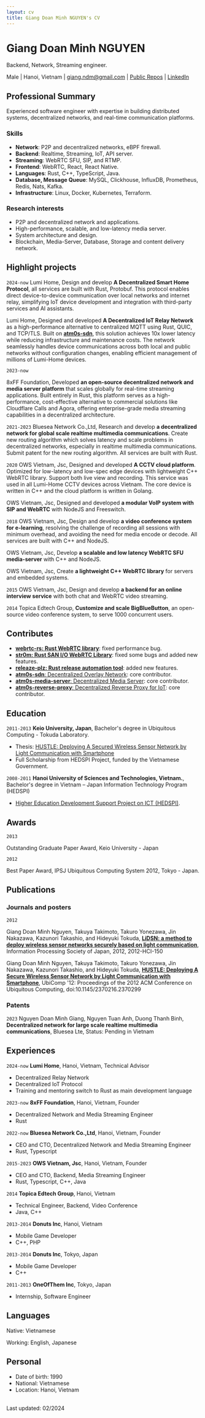 ```yaml
---
layout: cv
title: Giang Doan Minh NGUYEN's CV
---
```


# Giang Doan Minh NGUYEN

Backend, Network, Streaming engineer.

<div id="webaddress">
Male
| Hanoi, Vietnam
| <a href="giang.ndm@gmail.com">giang.ndm@gmail.com</a>
| <a href="http://github.com/giangndm">Public Repos</a>
| <a href="https://www.linkedin.com/in/giangndm/">LinkedIn</a>
</div>

## Professional Summary

Experienced software engineer with expertise in building distributed systems, decentralized networks, and real-time communication platforms.

### Skills

- **Network**: P2P and decentralized networks, eBPF firewall.
- **Backend**: Realtime, Streaming, IoT, API server.
- **Streaming**: WebRTC SFU, SIP, and RTMP.
- **Frontend**: WebRTC, React, React Native.
- **Languages**: Rust, C++, TypeScript, Java.
- **Database, Message Queue**: MySQL, Clickhouse, InfluxDB, Prometheus, Redis, Nats, Kafka.
- **Infrastructure**: Linux, Docker, Kubernetes, Terraform.

### Research interests

- P2P and decentralized network and applications.
- High-performance, scalable, and low-latency media server.
- System architecture and design.
- Blockchain, Media-Server, Database, Storage and content delivery network.

## Highlight projects

`2024-now`
Lumi Home, Design and develop **A Decentralized Smart Home Protocol**, all services are built with Rust, Protobuf. This protocol enables direct device-to-device communication over local networks and internet relay, simplifying IoT device development and integration with third-party services and AI assistants.

Lumi Home, Designed and developed **A Decentralized IoT Relay Network** as a high-performance alternative to centralized MQTT using Rust, QUIC, and TCP/TLS. Built on [**atm0s-sdn**](https://github.com/8xff/atm0s-sdn), this solution achieves 10x lower latency while reducing infrastructure and maintenance costs. The network seamlessly handles device communications across both local and public networks without configuration changes, enabling efficient management of millions of Lumi-Home devices.

`2023-now`

8xFF Foundation, Developed **an open-source decentralized network and media server platform** that scales globally for real-time streaming applications. Built entirely in Rust, this platform serves as a high-performance, cost-effective alternative to commercial solutions like Cloudflare Calls and Agora, offering enterprise-grade media streaming capabilities in a decentralized architecture.

`2021-2023`
Bluesea Network Co.,Ltd, Research and develop **a decentralized network for global scale realtime multimedia communications**. Create new routing algorithm which solves latency and scale problems in decentralized networks, especially in realtime multimedia communications. Submit patent for the new routing algorithm. All services are built with Rust.

`2020`
OWS Vietnam, Jsc, Designed and developed **A CCTV cloud platform**. Optimized for low-latency and low-spec edge devices with lightweight C++ WebRTC library. Support both live view and recording. This service was used in all Lumi-Home CCTV devices across Vietnam. The core device is written in C++ and the cloud platform is written in Golang.

OWS Vietnam, Jsc, Designed and developed **a modular VoIP system with SIP and WebRTC** with NodeJS and Freeswitch.

`2018`
OWS Vietnam, Jsc, Design and develop **a video conference system for e-learning**, resolving the challenge of recording all sessions with minimum overhead, and avoiding the need for media encode or decode. All services are built with C++ and NodeJS.

OWS Vietnam, Jsc, Develop **a scalable and low latency WebRTC SFU media-server** with C++ and NodeJS.

OWS Vietnam, Jsc, Create **a lightweight C++ WebRTC library** for servers and embedded systems.

`2015`
OWS Vietnam, Jsc, Design and develop **a backend for an online interview service** with both chat and WebRTC video streaming.

`2014`
Topica Edtech Group, **Customize and scale BigBlueButton**, an open-source video conference system, to serve 1000 concurrent users.

## Contributes

- [**webrtc-rs: Rust WebRTC library**](https://github.com/webrtc-rs/webrtc): fixed performance bug.
- [**str0m: Rust SAN I/O WebRTC Library**](https://github.com/algesten/str0m): fixed some bugs and added new features.
- [**releaze-plz: Rust release automation tool**](https://github.com/MarcoIeni/release-plz): added new features.
- [**atm0s-sdn**: Decentralized Overlay Network](https://github.com/8xff/atm0s-sdn): core contributor.
- [**atm0s-media-server**: Decentralized Media Server](https://github.com/8xff/atm0s-media-server): core contributor.
- [**atm0s-reverse-proxy**: Decentralized Reverse Proxy for IoT](https://github.com/8xff/atm0s-reverse-proxy): core contributor.

## Education

`2011-2013`
**Keio University, Japan**, Bachelor's degree in Ubiquitous Computing - Tokuda Laboratory.

- Thesis: [HUSTLE: Deploying A Secured Wireless Sensor Network by Light Communication with Smartphone](https://www.sfc.wide.ad.jp/thesis/2012/files/spider-publish-thesis.pdf)
- Full Scholarship from HEDSPI Project, funded by the Vietnamese Government.

`2008-2011`
**Hanoi University of Sciences and Technologies, Vietnam.**, Bachelor's degree in Vietnam – Japan Information Technology Program (HEDSPI)

- [Higher Education Development Support Project on ICT (HEDSPI)](https://soict.hust.edu.vn/innovation/en/hedspi%E3%81%AB%E3%81%A4%E3%81%84%E3%81%A6%E3%80%80-2).

## Awards

`2013`

Outstanding Graduate Paper Award, Keio University - Japan

`2012`

Best Paper Award, IPSJ Ubiquitous Computing System 2012, Tokyo - Japan.

## Publications

### Journals and posters

`2012`

Giang Doan Minh Nguyen, Takuya Takimoto, Takuro Yonezawa, Jin Nakazawa, Kazunori Takashio, and Hideyuki Tokuda,
[**LiDSN: a method to deploy wireless sensor networks securely based on light communication**](https://ipsj.ixsq.nii.ac.jp/ej/index.php?active_action=repository_view_main_item_detail&page_id=13&block_id=8&item_id=86230&item_no=1), Information Processing Society of Japan, 2012, 2012-HCI-150

Giang Doan Minh Nguyen, Takuya Takimoto, Takuro Yonezawa, Jin Nakazawa, Kazunori Takashio, and Hideyuki Tokuda,
[**HUSTLE: Deploying A Secure Wireless Sensor Network by Light Communication with Smartphone**](https://dl.acm.org/doi/10.1145/2370216.2370299), UbiComp '12: Proceedings of the 2012 ACM Conference on Ubiquitous Computing, doi:10.1145/2370216.2370299

### Patents

`2023`
Nguyen Doan Minh Giang, Nguyen Tuan Anh, Duong Thanh Binh, **Decentralized network for large scale realtime multimedia communications**, Bluesea Lte, Status: Pending in Vietnam

## Experiences

`2024-now`
**Lumi Home**, Hanoi, Vietnam, Technical Advisor

- Decentralized Relay Network
- Decentralized IoT Protocol
- Training and mentoring switch to Rust as main development language

`2023-now`
**8xFF Foundation**, Hanoi, Vietnam, Founder

- Decentralized Network and Media Streaming Engineer
- Rust

`2022-now`
**Bluesea Network Co.,Ltd**, Hanoi, Vietnam, Founder

- CEO and CTO, Decentralized Network and Media Streaming Engineer
- Rust, Typescript

`2015-2023`
**OWS Vietnam, Jsc**, Hanoi, Vietnam, Founder

- CEO and CTO, Backend, Media Streaming Engineer
- Rust, Typescript, C++, Java

`2014`
**Topica Edtech Group**, Hanoi, Vietnam

- Technical Engineer, Backend, Video Conference
- Java, C++

`2013-2014`
**Donuts Inc**, Hanoi, Vietnam

- Mobile Game Developer
- C++, PHP

`2013-2014`
**Donuts Inc**, Tokyo, Japan

- Mobile Game Developer
- C++

`2011-2013`
**OneOfThem Inc**, Tokyo, Japan

- Internship, Software Engineer

## Languages

Native: Vietnamese

Working: English, Japanese

## Personal

- Date of birth: 1990
- National: Vietnamese
- Location: Hanoi, Vietnam

<br/>Last updated: 02/2024<br/><br/>
